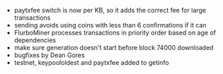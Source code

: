 * paytxfee switch is now per KB, so it adds the correct fee for large transactions
* sending avoids using coins with less than 6 confirmations if it can
* FlurboMiner processes transactions in priority order based on age of dependencies
* make sure generation doesn't start before block 74000 downloaded
* bugfixes by Dean Gores
* testnet, keypoololdest and paytxfee added to getinfo
